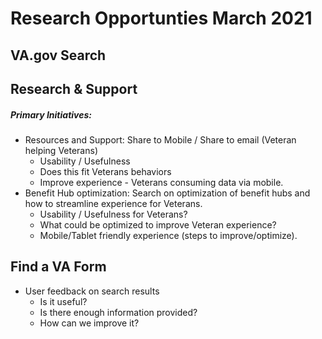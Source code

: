 # Research Opportunties March 2021

## VA.gov Search 

## Research & Support 

##### Primary Initiatives:
- Resources and Support: Share to Mobile / Share to email (Veteran helping Veterans)
     - Usability / Usefulness 
     - Does this fit Veterans behaviors 
     - Improve experience - Veterans consuming data via mobile.
- Benefit Hub optimization: Search on optimization of benefit hubs and how to streamline experience for Veterans. 
     - Usability / Usefulness for Veterans? 
     - What could be optimized to improve Veteran experience?
     - Mobile/Tablet friendly experience (steps to improve/optimize). 
    
## Find a VA Form 
- User feedback on search results
   - Is it useful?
   - Is there enough information provided?
   - How can we improve it?

